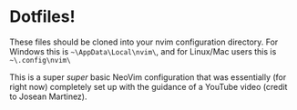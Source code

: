 # Dotfiles!

These files should be cloned into your nvim configuration directory. For Windows this is `~\AppData\Local\nvim\`, and for Linux/Mac users
this is `~\.config\nvim\`

This is a super *super* basic NeoVim configuration that was essentially (for right now) completely set up with the guidance of a YouTube
video (credit to Josean Martinez).
